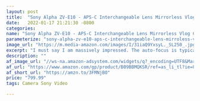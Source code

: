 ```yaml
---
layout: post
title:  "Sony Alpha ZV-E10 - APS-C Interchangeable Lens Mirrorless Vlog Camera"
date:   2022-01-17 21:21:30 -0800
categories: 
name: "Sony Alpha ZV-E10 - APS-C Interchangeable Lens Mirrorless Vlog Camera"
parameterize: "sony-alpha-zv-e10-aps-c-interchangeable-lens-mirroless-vlog-camera"
image_url: "https://m.media-amazon.com/images/I/31iaQ9YxsyL._SL250_.jpg"
excerpt: "I must say I am massively impressed. The auto-focus is typical for Sony.. best in class, the color profile of the footage is top notch, and shooting in raw with the camera is a delight to edit. I am going to be purchasing a few more lenses, but I really wanted to get to know and get good with the kit lens to see how it would turn out.. very very impressed."
description: ""
af_image_url: "//ws-na.amazon-adsystem.com/widgets/q?_encoding=UTF8&MarketPlace=US&ASIN=B09BBMQKSR&ServiceVersion=20070822&ID=AsinImage&WS=1&Format=_SL160_&tag=shouldbuy0b-20"
af_url: "https://www.amazon.com/gp/product/B09BBMQKSR/ref=as_li_tl?ie=UTF8&camp=1789&creative=9325&creativeASIN=B09BBMQKSR&linkCode=as2&tag=shouldbuy0b-20&linkId=032ddb13c911cd0f09c6275963b8b3aa"
af_short_url: "https://amzn.to/3FMNjBO"
price: "799.99"
tags: Camera Sony Video

---
```

